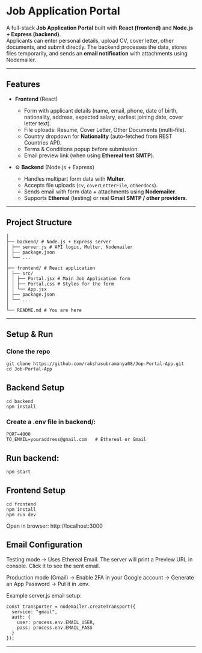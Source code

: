 # Job Application Portal

A full-stack **Job Application Portal** built with **React (frontend)** and **Node.js + Express (backend)**.  
Applicants can enter personal details, upload CV, cover letter, other documents, and submit directly. The backend processes the data, stores files temporarily, and sends an **email notification** with attachments using Nodemailer.

---

## Features

- **Frontend** (React)
  - Form with applicant details (name, email, phone, date of birth, nationality, address, expected salary, earliest joining date, cover letter text).
  - File uploads: Resume, Cover Letter, Other Documents (multi-file).
  - Country dropdown for **Nationality** (auto-fetched from REST Countries API).
  - Terms & Conditions popup before submission.
  - Email preview link (when using **Ethereal test SMTP**).

- ⚙️ **Backend** (Node.js + Express)
  - Handles multipart form data with **Multer**.
  - Accepts file uploads (`cv`, `coverLetterFile`, `otherdocs`).
  - Sends email with form data + attachments using **Nodemailer**.
  - Supports **Ethereal** (testing) or real **Gmail SMTP / other providers**.

---

## Project Structure
```
│
├── backend/ # Node.js + Express server
│ ├── server.js # API logic, Multer, Nodemailer
│ ├── package.json
│ └── ...
│
├── frontend/ # React application
│ ├── src/
│ │ ├── Portal.jsx # Main Job Application form
│ │ ├── Portal.css # Styles for the form
│ │ └── App.jsx
│ ├── package.json
│ └── ...
│
└── README.md # You are here
```

---

## Setup & Run

### Clone the repo
```
git clone https://github.com/rakshasubramanya08/Jop-Portal-App.git
cd Job-Portal-App
```

## Backend Setup
```
cd backend
npm install
```

### Create a .env file in backend/:
```
PORT=4000
TO_EMAIL=youraddress@gmail.com   # Ethereal or Gmail
```

## Run backend:
```
npm start
```

## Frontend Setup
```
cd frontend
npm install
npm run dev
```

Open in browser: http://localhost:3000

## Email Configuration

Testing mode → Uses Ethereal Email.
The server will print a Preview URL in console. Click it to see the sent email.

Production mode (Gmail) → Enable 2FA in your Google account → Generate an App Password → Put it in .env.

Example server.js email setup:
```
const transporter = nodemailer.createTransport({
  service: "gmail",
  auth: {
    user: process.env.EMAIL_USER,
    pass: process.env.EMAIL_PASS
  }
});
```
---

